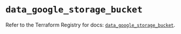 # `data_google_storage_bucket`

Refer to the Terraform Registry for docs: [`data_google_storage_bucket`](https://registry.terraform.io/providers/hashicorp/google/6.49.2/docs/data-sources/storage_bucket).
